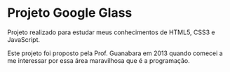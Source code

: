 # Projeto Google Glass
 <p>Projeto realizado para estudar meus conhecimentos de HTML5, CSS3 e JavaScript.</p>
 <p>Este projeto foi proposto pela Prof. Guanabara em 2013 quando comecei a me interessar por essa área maravilhosa que é a programação.</p>
